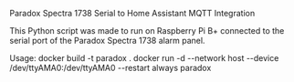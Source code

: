Paradox Spectra 1738 Serial to Home Assistant MQTT Integration

This Python script was made to run on Raspberry Pi B+ connected to the serial port of the Paradox Spectra 1738 alarm panel.

Usage:
docker build -t paradox .
docker run -d --network host --device /dev/ttyAMA0:/dev/ttyAMA0 --restart always paradox
